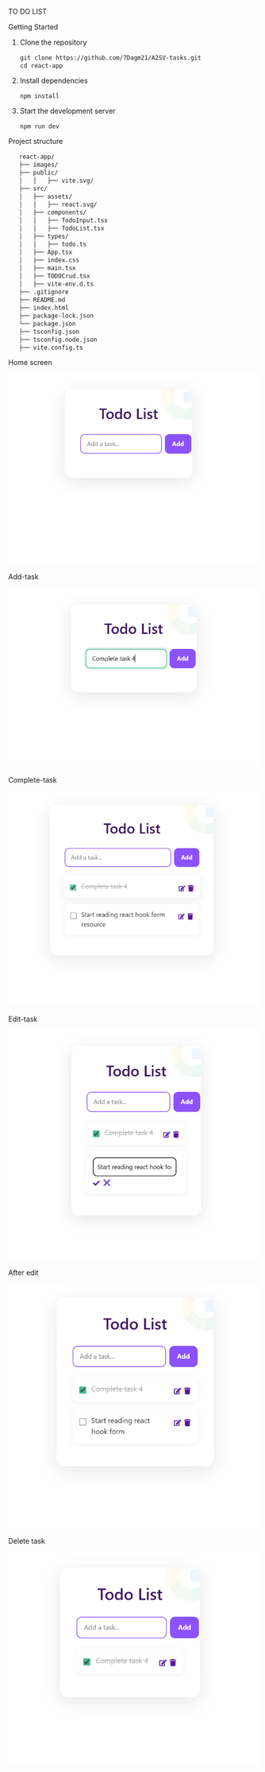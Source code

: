 TO DO LIST

Getting Started

1. Clone the repository

       git clone https://github.com/7Dagm21/A2SV-tasks.git
       cd react-app


3. Install dependencies

       npm install

5. Start the development server

       npm run dev

Project structure

       react-app/
       ├── images/
       ├── public/
       │   │   ├── vite.svg/   
       ├── src/	
       │   ├── assets/
       │   │   ├── react.svg/
       │   ├── components/
       │   │   ├── TodoInput.tsx
       │   │   ├── TodoList.tsx
       │   ├── types/
       │   │   ├── todo.ts
       │   ├── App.tsx
       │   ├── index.css
       │   ├── main.tsx
       │   ├── TODOCrud.tsx
       │   ├── vite-env.d.ts
       ├── .gitignore
       ├── README.md
       ├── index.html
       ├── package-lock.json
       └── package.json
       ├── tsconfig.json
       ├── tsconfig.node.json 
       ├── vite.config.ts






Home screen


![image alt](https://github.com/7Dagm21/A2SV-tasks/blob/060b797b6047e14369ef48668d3c1091689e3b5c/react-app/images/first.png)




Add-task


![image alt](https://github.com/7Dagm21/A2SV-tasks/blob/060b797b6047e14369ef48668d3c1091689e3b5c/react-app/images/second.png)




Complete-task


![image alt](https://github.com/7Dagm21/A2SV-tasks/blob/060b797b6047e14369ef48668d3c1091689e3b5c/react-app/images/third.png)




Edit-task


![image alt](https://github.com/7Dagm21/A2SV-tasks/blob/060b797b6047e14369ef48668d3c1091689e3b5c/react-app/images/fourth.png)




After edit


![image alt](https://github.com/7Dagm21/A2SV-tasks/blob/060b797b6047e14369ef48668d3c1091689e3b5c/react-app/images/fifth.png)




Delete task


![image alt](https://github.com/7Dagm21/A2SV-tasks/blob/060b797b6047e14369ef48668d3c1091689e3b5c/react-app/images/six.png)
